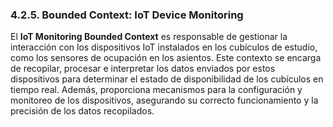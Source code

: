 ### 4.2.5. Bounded Context: IoT Device Monitoring

El **IoT Monitoring Bounded Context** es responsable de gestionar la interacción con los dispositivos IoT instalados en los cubículos de estudio, como los sensores de ocupación en los asientos. Este contexto se encarga de recopilar, procesar e interpretar los datos enviados por estos dispositivos para determinar el estado de disponibilidad de los cubículos en tiempo real. Además, proporciona mecanismos para la configuración y monitoreo de los dispositivos, asegurando su correcto funcionamiento y la precisión de los datos recopilados.
